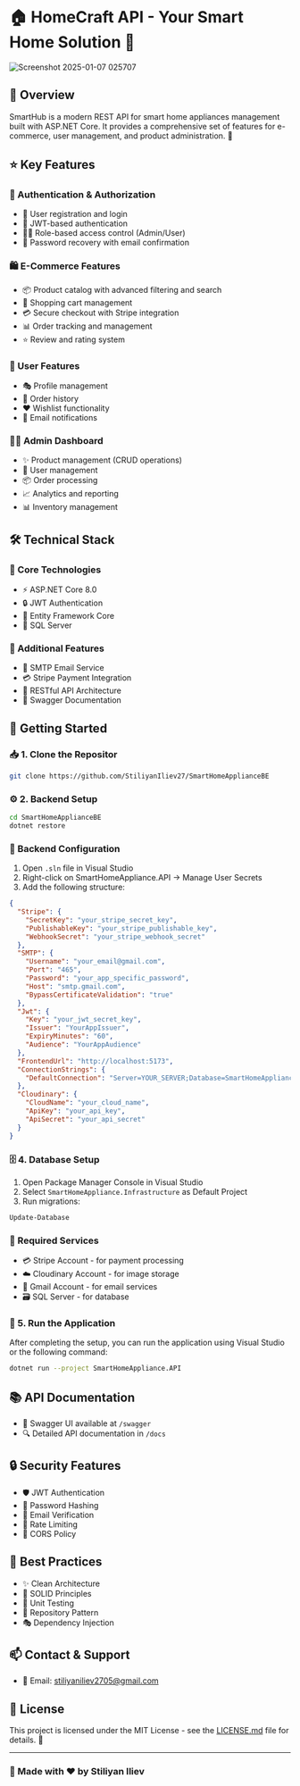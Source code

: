 # 🏠 HomeCraft API - Your Smart Home Solution 🌟

![Screenshot 2025-01-07 025707](https://github.com/user-attachments/assets/ac7a8f5b-ab14-446f-8419-5e3928270797)

## 🎯 Overview
SmartHub is a modern REST API for smart home appliances management built with ASP.NET Core. It provides a comprehensive set of features for e-commerce, user management, and product administration. 🚀

## ⭐ Key Features

### 🔐 Authentication & Authorization
- 📝 User registration and login
- 🎫 JWT-based authentication
- 👮‍♂️ Role-based access control (Admin/User)
- 🔑 Password recovery with email confirmation

### 🛍️ E-Commerce Features
- 📦 Product catalog with advanced filtering and search
- 🛒 Shopping cart management
- 💳 Secure checkout with Stripe integration
- 📊 Order tracking and management
- ⭐ Review and rating system

### 👤 User Features
- 🎭 Profile management
- 📜 Order history
- ❤️ Wishlist functionality
- 📧 Email notifications

### 👨‍💼 Admin Dashboard
- ✨ Product management (CRUD operations)
- 👥 User management
- 📦 Order processing
- 📈 Analytics and reporting
- 📊 Inventory management

## 🛠️ Technical Stack

### 🎯 Core Technologies
- ⚡ ASP.NET Core 8.0
- 🔒 JWT Authentication
- 🎲 Entity Framework Core
- 💾 SQL Server

### 🌟 Additional Features
- 📨 SMTP Email Service
- 💳 Stripe Payment Integration
- 🔄 RESTful API Architecture
- 📝 Swagger Documentation

## 🚀 Getting Started

### 📥 1. Clone the Repositor
```bash
git clone https://github.com/StiliyanIliev27/SmartHomeApplianceBE
```

### ⚙️ 2. Backend Setup
```bash
cd SmartHomeApplianceBE
dotnet restore
```

### 🔧 Backend Configuration
1. Open `.sln` file in Visual Studio
2. Right-click on SmartHomeAppliance.API → Manage User Secrets
3. Add the following structure:
```json
{
  "Stripe": {
    "SecretKey": "your_stripe_secret_key",
    "PublishableKey": "your_stripe_publishable_key",
    "WebhookSecret": "your_stripe_webhook_secret"
  },
  "SMTP": {
    "Username": "your_email@gmail.com",
    "Port": "465",
    "Password": "your_app_specific_password",
    "Host": "smtp.gmail.com",
    "BypassCertificateValidation": "true"
  },
  "Jwt": {
    "Key": "your_jwt_secret_key",
    "Issuer": "YourAppIssuer",
    "ExpiryMinutes": "60",
    "Audience": "YourAppAudience"
  },
  "FrontendUrl": "http://localhost:5173",
  "ConnectionStrings": {
    "DefaultConnection": "Server=YOUR_SERVER;Database=SmartHomeApplianceDatabase;Trusted_Connection=True;TrustServerCertificate=True;MultipleActiveResultSets=true;"
  },
  "Cloudinary": {
    "CloudName": "your_cloud_name",
    "ApiKey": "your_api_key",
    "ApiSecret": "your_api_secret"
  }
}
```

### 🗄️ 4. Database Setup
1. Open Package Manager Console in Visual Studio
2. Select `SmartHomeAppliance.Infrastructure` as Default Project
3. Run migrations:
```bash
Update-Database
```

### 🔑 Required Services
- 💳 Stripe Account - for payment processing
- ☁️ Cloudinary Account - for image storage
- 📧 Gmail Account - for email services
- 🗃️ SQL Server - for database

### 🚀 5. Run the Application
After completing the setup, you can run the application using Visual Studio or the following command:
```bash
dotnet run --project SmartHomeAppliance.API
```

## 📚 API Documentation
- 📖 Swagger UI available at `/swagger`
- 🔍 Detailed API documentation in `/docs`

## 🔒 Security Features
- 🛡️ JWT Authentication
- 🔐 Password Hashing
- 📧 Email Verification
- 🚫 Rate Limiting
- 🛑 CORS Policy

## 💎 Best Practices
- ✨ Clean Architecture
- 🎯 SOLID Principles
- 🧪 Unit Testing
- 🔄 Repository Pattern
- 🎭 Dependency Injection

## 📫 Contact & Support
- 📧 Email: stiliyaniliev2705@gmail.com

## 📄 License
This project is licensed under the MIT License - see the [LICENSE.md](LICENSE.md) file for details. 📜

---
### 🌟 Made with ❤️ by Stiliyan Iliev
